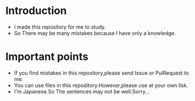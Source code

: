 # Introduction  
* I made this repository for me to study.
* So There may be many mistakes because I have only a knowledge.

# Important points  
* If you find mistakes in this repository,please send Issue or PulRequest to me.
* You can use files in this repoditory.However,please use at your own lisk.
* I'm Japanese.So The sentences may not be well.Sorry...
